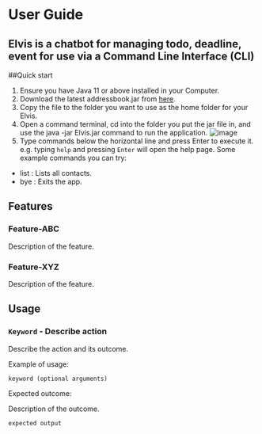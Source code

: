 # User Guide
Elvis is a chatbot for managing todo, deadline, event for use via a Command Line Interface (CLI) 
---
##Quick start
1. Ensure you have Java 11 or above installed in your Computer.
2. Download the latest addressbook.jar from [here](https://github.com/woodenclock/ip/releases).
3. Copy the file to the folder you want to use as the home folder for your Elvis.
4. Open a command terminal, cd into the folder you put the jar file in, and use the java -jar Elvis.jar command to run the application.
![image](https://github.com/woodenclock/ip/assets/69474977/01493994-eb76-465d-9fdc-a9837cbca4a0)
5. Type commands below the horizontal line and press Enter to execute it. e.g. typing `help` and pressing `Enter` will open the help page.
Some example commands you can try:
- list : Lists all contacts.
- bye : Exits the app.

## Features 

### Feature-ABC

Description of the feature.

### Feature-XYZ

Description of the feature.

## Usage

### `Keyword` - Describe action

Describe the action and its outcome.

Example of usage: 

`keyword (optional arguments)`

Expected outcome:

Description of the outcome.

```
expected output
```
